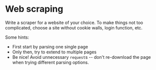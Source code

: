 # Web scraping

Write a scraper for a website of your choice. To make things not too complicated, choose a site without cookie walls, login function, etc.

Some hints:

- First start by parsing one single page
- Only then, try to extend to multiple pages
- Be nice! Avoid unnecessary `request`s -- don't re-download the page when trying different parsing options.
